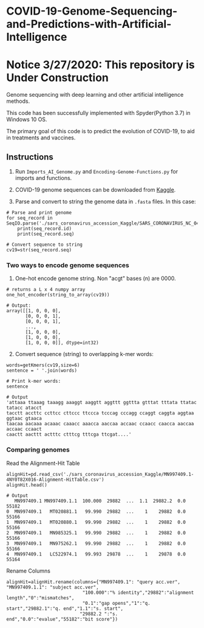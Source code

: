 # COVID-19-Genome-Sequencing-and-Predictions-with-Artificial-Intelligence
# Notice 3/27/2020: This repository is Under Construction

Genome sequencing with deep learning and other artificial intelligence methods.

This code has been successfully implemented with Spyder(Python 3.7) in Windows 10 OS.

The primary goal of this code is to predict the evolution of COVID-19, to aid in treatments and vaccines.

## Instructions

1. Run `Imports_AI_Genome.py` and `Encoding-Genome-Functions.py` for imports and functions. 

2. COVID-19 genome sequences can be downloaded from [Kaggle](https://www.kaggle.com/jamzing/sars-coronavirus-accession/tasks?taskId=458).

3. Parse and convert to string the genome data in `.fasta` files. In this case:
```
# Parse and print genome
for seq_record in SeqIO.parse('./sars_coronavirus_accession_Kaggle/SARS_CORONAVIRUS_NC_045512_sequence.fasta',"fasta"):
    print(seq_record.id)
    print(seq_record.seq)
```
```
# Convert sequence to string 
cv19=str(seq_record.seq)
```

### Two ways to encode genome sequences

1. One-hot encode genome string. Non "acgt" bases (n) are 0000.
```
# returns a L x 4 numpy array
one_hot_encoder(string_to_array(cv19))

# Output:
array([[1, 0, 0, 0],
       [0, 0, 0, 1],
       [0, 0, 0, 1],
       ...,
       [1, 0, 0, 0],
       [1, 0, 0, 0],
       [1, 0, 0, 0]], dtype=int32)
```

2. Convert sequence (string) to overlapping k-mer words:
```
words=getKmers(cv19,size=6)
sentence = ' '.join(words)

# Print k-mer words:
sentence

# Output
'attaaa ttaaag taaagg aaaggt aaggtt aggttt ggttta gtttat tttata ttatac tatacc atacct 
tacctt accttc ccttcc cttccc ttccca tcccag cccagg ccaggt caggta aggtaa ggtaac gtaaca 
taacaa aacaaa acaaac caaacc aaacca aaccaa accaac ccaacc caacca aaccaa accaac ccaact 
caactt aacttt actttc ctttcg tttcga ttcgat....'
```

### Comparing genomes
Read the Alignment-Hit Table
```
alignHit=pd.read_csv('./sars_coronavirus_accession_Kaggle/MN997409.1-4NY0T82X016-Alignment-HitTable.csv')
alignHit.head()

# Output
   MN997409.1 MN997409.1.1  100.000  29882  ...  1.1  29882.2  0.0  55182
0  MN997409.1   MT020881.1   99.990  29882  ...    1    29882  0.0  55166
1  MN997409.1   MT020880.1   99.990  29882  ...    1    29882  0.0  55166
2  MN997409.1   MN985325.1   99.990  29882  ...    1    29882  0.0  55166
3  MN997409.1   MN975262.1   99.990  29882  ...    1    29882  0.0  55166
4  MN997409.1   LC522974.1   99.993  29878  ...    1    29878  0.0  55164
```

Rename Columns
```
alignHit=alignHit.rename(columns={"MN997409.1": "query acc.ver", "MN997409.1.1": "subject acc.ver",
                            "100.000":"% identity","29882":"alignment length","0":"mismatches",
                            "0.1":"gap opens","1":"q. start","29882.1":"q. end","1.1":"s. start",
                           "29882.2	":"s. end","0.0":"evalue","55182":"bit score"})
```








